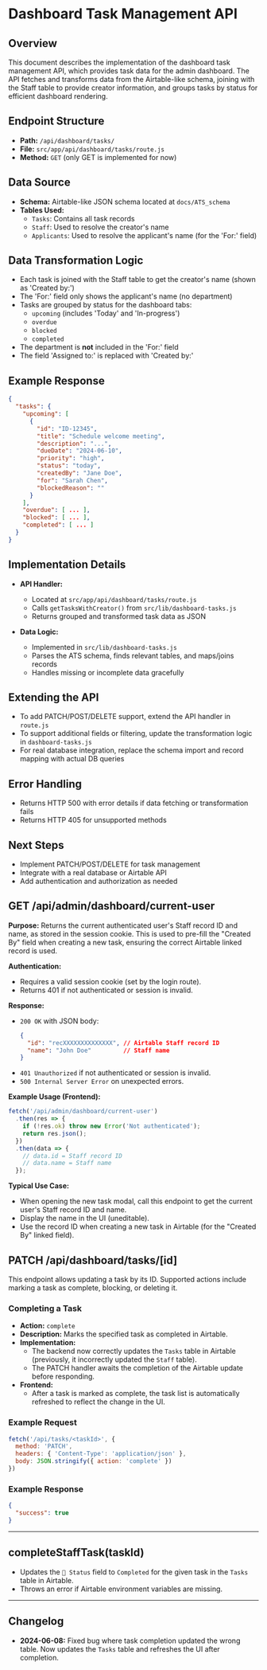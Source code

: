 # Dashboard Task Management API

## Overview
This document describes the implementation of the dashboard task management API, which provides task data for the admin dashboard. The API fetches and transforms data from the Airtable-like schema, joining with the Staff table to provide creator information, and groups tasks by status for efficient dashboard rendering.

## Endpoint Structure

- **Path:** `/api/dashboard/tasks/`
- **File:** `src/app/api/dashboard/tasks/route.js`
- **Method:** `GET` (only GET is implemented for now)

## Data Source

- **Schema:** Airtable-like JSON schema located at `docs/ATS_schema`
- **Tables Used:**
  - `Tasks`: Contains all task records
  - `Staff`: Used to resolve the creator's name
  - `Applicants`: Used to resolve the applicant's name (for the 'For:' field)

## Data Transformation Logic

- Each task is joined with the Staff table to get the creator's name (shown as 'Created by:')
- The 'For:' field only shows the applicant's name (no department)
- Tasks are grouped by status for the dashboard tabs:
  - `upcoming` (includes 'Today' and 'In-progress')
  - `overdue`
  - `blocked`
  - `completed`
- The department is **not** included in the 'For:' field
- The field 'Assigned to:' is replaced with 'Created by:'

## Example Response

```json
{
  "tasks": {
    "upcoming": [
      {
        "id": "ID-12345",
        "title": "Schedule welcome meeting",
        "description": "...",
        "dueDate": "2024-06-10",
        "priority": "high",
        "status": "today",
        "createdBy": "Jane Doe",
        "for": "Sarah Chen",
        "blockedReason": ""
      }
    ],
    "overdue": [ ... ],
    "blocked": [ ... ],
    "completed": [ ... ]
  }
}
```

## Implementation Details

- **API Handler:**
  - Located at `src/app/api/dashboard/tasks/route.js`
  - Calls `getTasksWithCreator()` from `src/lib/dashboard-tasks.js`
  - Returns grouped and transformed task data as JSON

- **Data Logic:**
  - Implemented in `src/lib/dashboard-tasks.js`
  - Parses the ATS schema, finds relevant tables, and maps/joins records
  - Handles missing or incomplete data gracefully

## Extending the API

- To add PATCH/POST/DELETE support, extend the API handler in `route.js`
- To support additional fields or filtering, update the transformation logic in `dashboard-tasks.js`
- For real database integration, replace the schema import and record mapping with actual DB queries

## Error Handling

- Returns HTTP 500 with error details if data fetching or transformation fails
- Returns HTTP 405 for unsupported methods

## Next Steps

- Implement PATCH/POST/DELETE for task management
- Integrate with a real database or Airtable API
- Add authentication and authorization as needed

## GET /api/admin/dashboard/current-user

**Purpose:**
Returns the current authenticated user's Staff record ID and name, as stored in the session cookie. This is used to pre-fill the "Created By" field when creating a new task, ensuring the correct Airtable linked record is used.

**Authentication:**
- Requires a valid session cookie (set by the login route).
- Returns 401 if not authenticated or session is invalid.

**Response:**
- `200 OK` with JSON body:
  ```json
  {
    "id": "recXXXXXXXXXXXXXX", // Airtable Staff record ID
    "name": "John Doe"         // Staff name
  }
  ```
- `401 Unauthorized` if not authenticated or session is invalid.
- `500 Internal Server Error` on unexpected errors.

**Example Usage (Frontend):**
```js
fetch('/api/admin/dashboard/current-user')
  .then(res => {
    if (!res.ok) throw new Error('Not authenticated');
    return res.json();
  })
  .then(data => {
    // data.id = Staff record ID
    // data.name = Staff name
  });
```

**Typical Use Case:**
- When opening the new task modal, call this endpoint to get the current user's Staff record ID and name.
- Display the name in the UI (uneditable).
- Use the record ID when creating a new task in Airtable (for the "Created By" linked field).

## PATCH /api/dashboard/tasks/[id]

This endpoint allows updating a task by its ID. Supported actions include marking a task as complete, blocking, or deleting it.

### Completing a Task
- **Action:** `complete`
- **Description:** Marks the specified task as completed in Airtable.
- **Implementation:**
  - The backend now correctly updates the `Tasks` table in Airtable (previously, it incorrectly updated the `Staff` table).
  - The PATCH handler awaits the completion of the Airtable update before responding.
- **Frontend:**
  - After a task is marked as complete, the task list is automatically refreshed to reflect the change in the UI.

### Example Request
```js
fetch('/api/tasks/<taskId>', {
  method: 'PATCH',
  headers: { 'Content-Type': 'application/json' },
  body: JSON.stringify({ action: 'complete' })
})
```

### Example Response
```json
{
  "success": true
}
```

---

## completeStaffTask(taskId)

- Updates the `🚀 Status` field to `Completed` for the given task in the `Tasks` table in Airtable.
- Throws an error if Airtable environment variables are missing.

---

## Changelog
- **2024-06-08:** Fixed bug where task completion updated the wrong table. Now updates the `Tasks` table and refreshes the UI after completion. 